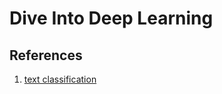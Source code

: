 # Dive Into Deep Learning

## References

1. [text classification](https://github.com/Erdos1729/text-classification-ml)

